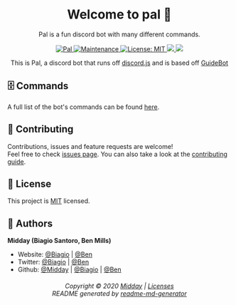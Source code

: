 <h1 align="center">Welcome to pal 👋</h1>
<p align="center"> Pal is a fun discord bot with many different commands.</p>
<p align="center">
  <a href="https://top.gg/bot/300955174225051650" >
    <img src="https://top.gg/api/widget/status/300955174225051650.svg" alt="Pal" />
  </a>
  <a href="https://github.com/MiddayClouds/pal/graphs/commit-activity" target="_blank">
    <img alt="Maintenance" src="https://img.shields.io/badge/Maintained%3F-yes-green.svg" />
  </a>
  <a href="https://github.com/MiddayClouds/pal/blob/master/LICENSE" target="_blank">
    <img alt="License: MIT" src="https://img.shields.io/github/license/MiddayClouds/pal" />
  </a>
  <a href="https://app.fossa.com/projects/git%2Bgithub.com%2FMiddayClouds%2Fpal?ref=badge_shield" alt="FOSSA Status">
  	<img src="https://app.fossa.com/api/projects/git%2Bgithub.com%2FMiddayClouds%2Fpal.svg?type=shield"/>
  </a>
  <a href="https://codeclimate.com/github/MiddayClouds/pal/maintainability">
    <img src="https://api.codeclimate.com/v1/badges/92b81fccccb2faa9aaac/maintainability"/>
  </a>

</p>

<p align="center">This is Pal, a discord bot that runs off <a href="https://github.com/hydrabolt/discord.js/">discord.js</a> and is based off <a href="https://github.com/AnIdiotsGuide/guidebot">GuideBot</a></p>


## 🗄️ Commands

A full list of the bot's commands can be found [here](https://github.com/MiddayClouds/pal/blob/master/commands/COMMANDS.md).


## 🤝 Contributing

Contributions, issues and feature requests are welcome!<br />Feel free to check [issues page](https://github.com/MiddayClouds/pal/issues). You can also take a look at the [contributing guide](https://github.com/MiddayClouds/pal/blob/master/CONTRIBUTING.md).


## 📝 License

This project is [MIT](https://github.com/MiddayClouds/pal/blob/master/LICENSE) licensed.

## 👤 Authors

**Midday (Biagio Santoro, Ben Mills)**

* Website: [@Biagio](biagios.github.io) | [@Ben](benmills-co.github.io)
* Twitter: [@Biagio](https://twitter.com/biagiosantori) | [@Ben](https://twitter.com/BenMillsco)
* Github: [@Midday](https://github.com/MiddayClouds) | [@Biagio](https://github.com/biagios) | [@Ben](https://github.com/benmills-co)

<h6 align="center">
Copyright © 2020 <a href="https://github.com/MiddayClouds">Midday</a> | <a href="https://app.fossa.com/reports/d2cfbea5-30d0-4e12-bdb8-cac19db33d29">Licenses</a>
<br/>
README generated by <a href="https://github.com/kefranabg/readme-md-generator">readme-md-generator</a></h6>
